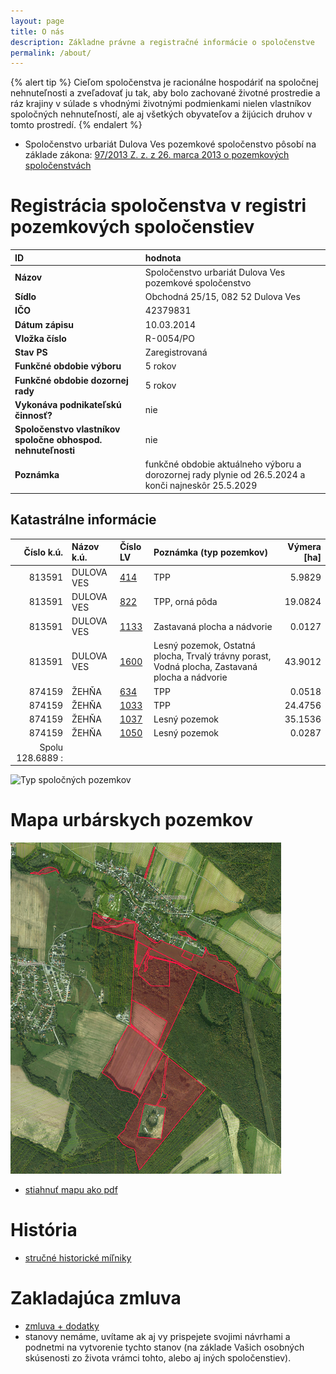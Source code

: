 ```yaml
---
layout: page
title: O nás
description: Základne právne a registračné informácie o spoločenstve
permalink: /about/
---
```

{% alert tip %}
Cieľom spoločenstva je racionálne hospodáriť na spoločnej nehnuteľnosti a zveľadovať ju tak, aby bolo zachované životné prostredie a ráz krajiny v súlade s vhodnými životnými podmienkami nielen vlastníkov spoločných nehnuteľností, ale aj všetkých obyvateľov a žijúcich druhov v tomto prostredí. 
{% endalert %}

- Spoločenstvo urbariát Dulova Ves pozemkové spoločenstvo pôsobí na základe zákona: [97/2013 Z. z. z 26. marca 2013 o pozemkových spoločenstvách](https://www.slov-lex.sk/pravne-predpisy/SK/ZZ/2013/97/) 

# Registrácia spoločenstva v registri pozemkových spoločenstiev

| ID | hodnota |
| :---------- | :-------------------------------------------------------- |
| **Názov** | Spoločenstvo urbariát Dulova Ves pozemkové spoločenstvo |
| **Sídlo** | Obchodná 25/15, 082 52 Dulova Ves |
| **IČO** | 42379831 |
| **Dátum zápisu** | 10.03.2014 |
| **Vložka číslo** | R-0054/PO |
| **Stav PS** | Zaregistrovaná |
| **Funkčné obdobie výboru** | 5 rokov |
| **Funkčné obdobie dozornej rady** | 5 rokov |
| **Vykonáva podnikateľskú činnosť?** | nie |
| **Spoločenstvo vlastníkov spoločne obhospod. nehnuteľnosti** | nie |
| **Poznámka** | funkčné obdobie aktuálneho výboru a dorozornej rady plynie od 26.5.2024 a konči najneskôr 25.5.2029 |

## Katastrálne informácie

| Číslo k.ú. | Názov k.ú. | Číslo LV | Poznámka (typ pozemkov)|Výmera [ha]|
|----------: | :--------- | :------- | :--------| --------:|
| 813591 | DULOVA VES | [414](https://kataster.skgeodesy.sk/Portal45/api/Bo/GeneratePrfPublic?prfNumber=414&cadastralUnitCode=813591&outputType=html) | TPP |	5.9829	|	
| 813591 | DULOVA VES | [822](https://kataster.skgeodesy.sk/Portal45/api/Bo/GeneratePrfPublic?prfNumber=822&cadastralUnitCode=813591&outputType=html) | TPP, orná pôda |19.0824		|	
| 813591 | DULOVA VES | [1133](https://kataster.skgeodesy.sk/Portal45/api/Bo/GeneratePrfPublic?prfNumber=1133&cadastralUnitCode=813591&outputType=html) | Zastavaná plocha a nádvorie|0.0127		|	
| 813591 | DULOVA VES |[1600](https://kataster.skgeodesy.sk/Portal45/api/Bo/GeneratePrfPublic?prfNumber=1600&cadastralUnitCode=813591&outputType=html)| Lesný pozemok, Ostatná plocha, Trvalý trávny porast, Vodná plocha, Zastavaná plocha a nádvorie |43.9012|
| 874159 | ŽEHŇA | [634](https://kataster.skgeodesy.sk/Portal45/api/Bo/GeneratePrfPublic?prfNumber=634&cadastralUnitCode=874159&outputType=html)	    | TPP |	0.0518|
| 874159 | ŽEHŇA | [1033](https://kataster.skgeodesy.sk/Portal45/api/Bo/GeneratePrfPublic?prfNumber=1033&cadastralUnitCode=874159&outputType=html)     | TPP | 24.4756|		
| 874159 | ŽEHŇA | [1037](https://kataster.skgeodesy.sk/Portal45/api/Bo/GeneratePrfPublic?prfNumber=1037&cadastralUnitCode=874159&outputType=html)     | Lesný pozemok |35.1536|
| 874159 | ŽEHŇA | [1050](https://kataster.skgeodesy.sk/Portal45/api/Bo/GeneratePrfPublic?prfNumber=1050&cadastralUnitCode=874159&outputType=html)     | Lesný pozemok |0.0287|
| Spolu 128.6889  :|||||

![Typ spoločných pozemkov](https://github.com/user-attachments/assets/a14b834c-ce20-4120-9a46-1a3f0e7e6fdf)

# Mapa urbárskych pozemkov
![image](/assets/img/2024-12-25-MapaUrbaru-small.png)
- [stiahnuť mapu ako pdf](/assets/2024-12-25-UrbarskePozemky.pdf)

# História
- [stručné historické míľniky](/historia/)

# Zakladajúca zmluva
- [zmluva + dodatky](/docs/)
- stanovy nemáme, uvítame ak aj vy prispejete svojimi návrhami a podnetmi na vytvorenie tychto stanov (na základe Vašich osobných skúsenosti zo života vrámci tohto, alebo aj iných spoločenstiev).
